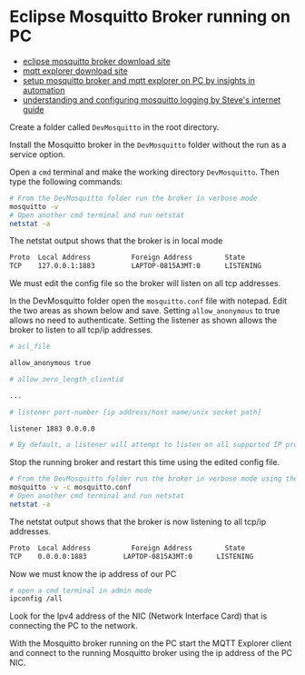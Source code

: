 # Eclipse Mosquitto Broker running on PC

- [eclipse mosquitto broker download site](https://mosquitto.org/)
- [mqtt explorer download site](http://mqtt-explorer.com/)
- [setup mosquitto broker and mqtt explorer on PC by insights in automation](https://www.youtube.com/watch?v=Zvz8LkQpyk0)
- [understanding and configuring mosquitto logging by Steve's internet guide](http://www.steves-internet-guide.com/mosquitto-logging/)

Create a folder called `DevMosquitto` in the root directory.

Install the Mosquitto broker in the `DevMosquitto` folder without the run as a service option.

Open a `cmd` terminal and make the working directory `DevMosquitto`. Then type the following commands:

```bash
# From the DevMosquitto folder run the broker in verbose mode
mosquitto -v
# Open another cmd terminal and run netstat
netstat -a
```
The netstat output shows that the broker is in local mode

```bash
Proto  Local Address          Foreign Address        State
TCP    127.0.0.1:1883         LAPTOP-0815A3MT:0      LISTENING
```


We must edit the config file so the broker will listen on all tcp addresses.

In the DevMosquitto folder open the `mosquitto.conf` file with notepad.
Edit the two areas as shown below and save. Setting `allow_anonymous` to true allows no need to authenticate. Setting the listener as shown allows the broker to listen to all tcp/ip addresses.

```bash
# acl_file

allow_anonymous true

# allow_zero_length_clientid

...

# listener port-number [ip address/host name/unix socket path]

listener 1883 0.0.0.0

# By default, a listener will attempt to listen on all supported IP protocol
```

Stop the running broker and restart this time using the edited config file.

```bash
# From the DevMosquitto folder run the broker in verbose mode using the config file
mosquitto -v -c mosquitto.conf
# Open another cmd terminal and run netstat
netstat -a
```
The netstat output shows that the broker is now listening to all tcp/ip addresses.

```bash
Proto  Local Address          Foreign Address        State
TCP    0.0.0.0:1883         LAPTOP-0815A3MT:0      LISTENING
```
Now we must know the ip address of our PC

```bash
# open a cmd terminal in admin mode
ipconfig /all
```
Look for the Ipv4 address of the NIC (Network Interface Card) that is connecting the PC to the network.

With the Mosquitto broker running on the PC start the MQTT Explorer client and connect to the running Mosquitto broker using the ip address of the PC NIC.